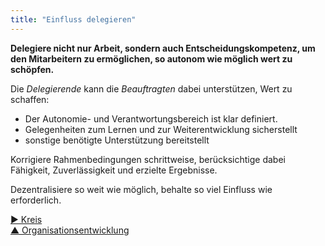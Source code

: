 ```yaml
---
title: "Einfluss delegieren"
---
```



**Delegiere nicht nur Arbeit, sondern auch Entscheidungskompetenz, um den Mitarbeitern zu ermöglichen, so autonom wie möglich wert zu schöpfen.**

Die <dfn data-info="Delegierende: Eine Person oder Gruppe, die die Verantwortung für eine Domäne an andere delegiert.">Delegierende</dfn> kann die <dfn data-info="Beauftragte: Eine Person oder Gruppe, die die Verantwortlichkeit für eine Domäne übernimmt.">Beauftragten</dfn> dabei unterstützen, Wert zu schaffen: 

- Der Autonomie- und Verantwortungsbereich ist klar definiert.
- Gelegenheiten zum Lernen und zur Weiterentwicklung sicherstellt
- sonstige benötigte Unterstützung bereitstellt

Korrigiere Rahmenbedingungen schrittweise, berücksichtige dabei Fähigkeit, Zuverlässigkeit und erzielte Ergebnisse.

Dezentralisiere so weit wie möglich, behalte so viel Einfluss wie erforderlich.

[&#9654; Kreis](circle.html)<br/>[&#9650; Organisationsentwicklung](building-organizations.html)

